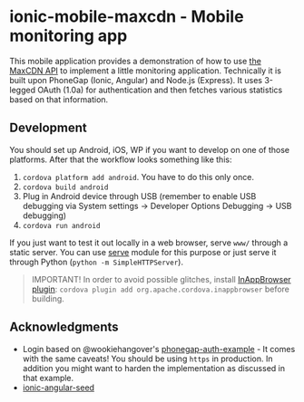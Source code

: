 # ionic-mobile-maxcdn - Mobile monitoring app

This mobile application provides a demonstration of how to use [the MaxCDN API](http://docs.maxcdn.com/) to implement a little monitoring application. Technically it is built upon PhoneGap (Ionic, Angular) and Node.js (Express). It uses 3-legged OAuth (1.0a) for authentication and then fetches various statistics based on that information.

## Development

You should set up Android, iOS, WP if you want to develop on one of those platforms. After that the workflow looks something like this:

1. `cordova platform add android`. You have to do this only once.
2. `cordova build android`
3. Plug in Android device through USB (remember to enable USB debugging via System settings -> Developer Options Debugging -> USB debugging)
4. `cordova run android`

If you just want to test it out locally in a web browser, serve `www/` through a static server. You can use [serve](https://npmjs.org/package/serve) module for this purpose or just serve it through Python (`python -m SimpleHTTPServer`).

> IMPORTANT! In order to avoid possible glitches, install [InAppBrowser plugin](http://docs.phonegap.com/en/3.3.0/cordova_inappbrowser_inappbrowser.md.html): `cordova plugin add org.apache.cordova.inappbrowser` before building.

## Acknowledgments

* Login based on @wookiehangover's [phonegap-auth-example](https://github.com/wookiehangover/phonegap-oauth-example) - It comes with the same caveats! You should be using `https` in production. In addition you might want to harden the implementation as discussed in that example.
* [ionic-angular-seed](https://github.com/driftyco/ionic-angular-cordova-seed)


